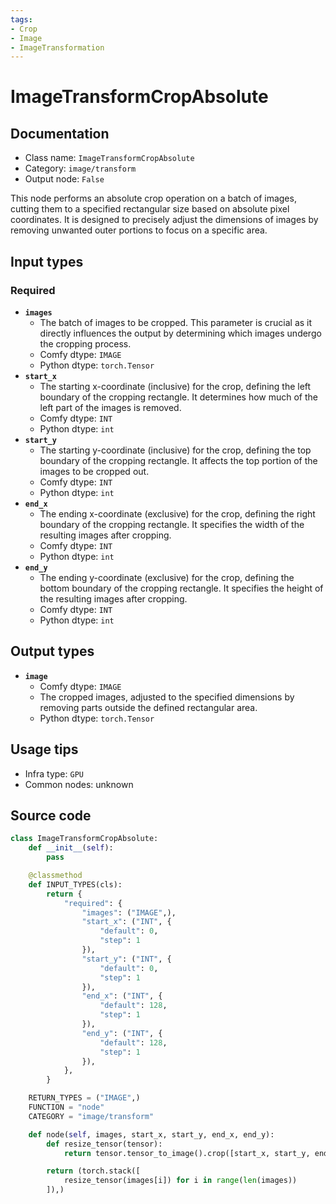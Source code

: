 ```yaml
---
tags:
- Crop
- Image
- ImageTransformation
---
```


# ImageTransformCropAbsolute
## Documentation
- Class name: `ImageTransformCropAbsolute`
- Category: `image/transform`
- Output node: `False`

This node performs an absolute crop operation on a batch of images, cutting them to a specified rectangular size based on absolute pixel coordinates. It is designed to precisely adjust the dimensions of images by removing unwanted outer portions to focus on a specific area.
## Input types
### Required
- **`images`**
    - The batch of images to be cropped. This parameter is crucial as it directly influences the output by determining which images undergo the cropping process.
    - Comfy dtype: `IMAGE`
    - Python dtype: `torch.Tensor`
- **`start_x`**
    - The starting x-coordinate (inclusive) for the crop, defining the left boundary of the cropping rectangle. It determines how much of the left part of the images is removed.
    - Comfy dtype: `INT`
    - Python dtype: `int`
- **`start_y`**
    - The starting y-coordinate (inclusive) for the crop, defining the top boundary of the cropping rectangle. It affects the top portion of the images to be cropped out.
    - Comfy dtype: `INT`
    - Python dtype: `int`
- **`end_x`**
    - The ending x-coordinate (exclusive) for the crop, defining the right boundary of the cropping rectangle. It specifies the width of the resulting images after cropping.
    - Comfy dtype: `INT`
    - Python dtype: `int`
- **`end_y`**
    - The ending y-coordinate (exclusive) for the crop, defining the bottom boundary of the cropping rectangle. It specifies the height of the resulting images after cropping.
    - Comfy dtype: `INT`
    - Python dtype: `int`
## Output types
- **`image`**
    - Comfy dtype: `IMAGE`
    - The cropped images, adjusted to the specified dimensions by removing parts outside the defined rectangular area.
    - Python dtype: `torch.Tensor`
## Usage tips
- Infra type: `GPU`
- Common nodes: unknown


## Source code
```python
class ImageTransformCropAbsolute:
    def __init__(self):
        pass

    @classmethod
    def INPUT_TYPES(cls):
        return {
            "required": {
                "images": ("IMAGE",),
                "start_x": ("INT", {
                    "default": 0,
                    "step": 1
                }),
                "start_y": ("INT", {
                    "default": 0,
                    "step": 1
                }),
                "end_x": ("INT", {
                    "default": 128,
                    "step": 1
                }),
                "end_y": ("INT", {
                    "default": 128,
                    "step": 1
                }),
            },
        }

    RETURN_TYPES = ("IMAGE",)
    FUNCTION = "node"
    CATEGORY = "image/transform"

    def node(self, images, start_x, start_y, end_x, end_y):
        def resize_tensor(tensor):
            return tensor.tensor_to_image().crop([start_x, start_y, end_x, end_y]).image_to_tensor()

        return (torch.stack([
            resize_tensor(images[i]) for i in range(len(images))
        ]),)

```
